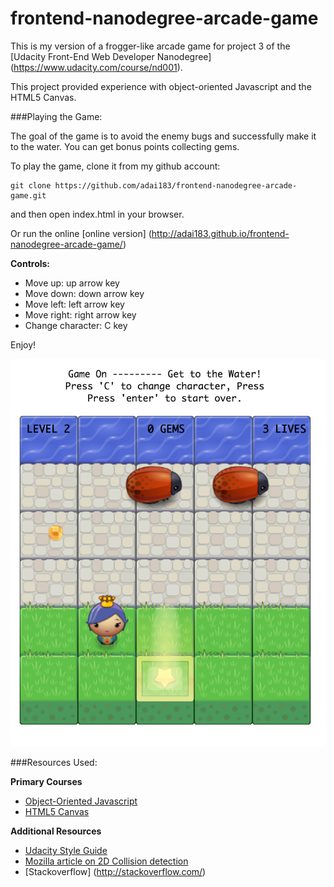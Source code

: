 frontend-nanodegree-arcade-game
===============================

This is my version of a frogger-like arcade game for project 3 of the [Udacity Front-End Web Developer Nanodegree]
(https://www.udacity.com/course/nd001).

This project provided experience with object-oriented Javascript and the HTML5 Canvas.



###Playing the Game:

The goal of the game is to avoid the enemy bugs and successfully
make it to the water. You can get bonus points collecting gems.

To play the game, clone it from my github account:

```
git clone https://github.com/adai183/frontend-nanodegree-arcade-game.git
```

and then open index.html in your browser.


Or run the online [online version] 
(http://adai183.github.io/frontend-nanodegree-arcade-game/)

**Controls:**

* Move up: up arrow key<br>
* Move down: down arrow key<br>
* Move left: left arrow key<br>
* Move right: right arrow key<br>
* Change character: C key<br>


Enjoy!


![Arcade Game Screenshot](images/screenshot.png)


###Resources Used:

**Primary Courses**

* [Object-Oriented Javascript](https://www.udacity.com/course/ud015)
* [HTML5 Canvas](https://www.udacity.com/course/ud292)

**Additional Resources**

* [Udacity Style Guide](http://udacity.github.io/frontend-nanodegree-styleguide/javascript.html)
* [Mozilla article on 2D Collision detection](https://developer.mozilla.org/en-US/docs/Games/Techniques/2D_collision_detection)
* [Stackoverflow] (http://stackoverflow.com/)

